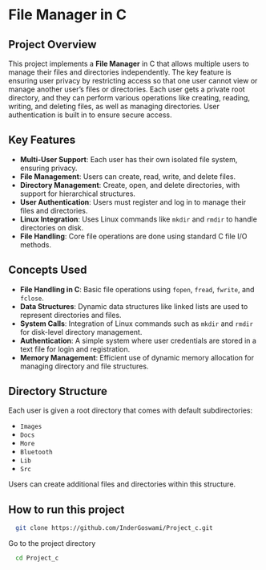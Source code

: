 # File Manager in C

## Project Overview

This project implements a **File Manager** in C that allows multiple users to manage their files and directories independently. The key feature is ensuring user privacy by restricting access so that one user cannot view or manage another user’s files or directories. Each user gets a private root directory, and they can perform various operations like creating, reading, writing, and deleting files, as well as managing directories. User authentication is built in to ensure secure access.

## Key Features

- **Multi-User Support**: Each user has their own isolated file system, ensuring privacy.
- **File Management**: Users can create, read, write, and delete files.
- **Directory Management**: Create, open, and delete directories, with support for hierarchical structures.
- **User Authentication**: Users must register and log in to manage their files and directories.
- **Linux Integration**: Uses Linux commands like `mkdir` and `rmdir` to handle directories on disk.
- **File Handling**: Core file operations are done using standard C file I/O methods.

## Concepts Used

- **File Handling in C**: Basic file operations using `fopen`, `fread`, `fwrite`, and `fclose`.
- **Data Structures**: Dynamic data structures like linked lists are used to represent directories and files.
- **System Calls**: Integration of Linux commands such as `mkdir` and `rmdir` for disk-level directory management.
- **Authentication**: A simple system where user credentials are stored in a text file for login and registration.
- **Memory Management**: Efficient use of dynamic memory allocation for managing directory and file structures.

## Directory Structure

Each user is given a root directory that comes with default subdirectories:
- `Images`
- `Docs`
- `More`
- `Bluetooth`
- `Lib`
- `Src`

Users can create additional files and directories within this structure.
## How to run this project
```bash
  git clone https://github.com/InderGoswami/Project_c.git
```

Go to the project directory

```bash
  cd Project_c
```

